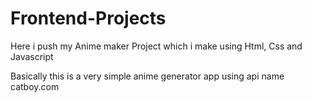 # Frontend-Projects

Here i push my Anime maker Project which i make using Html, Css and Javascript

Basically this is a very simple anime generator app using api name catboy.com

